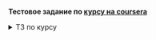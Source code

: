 **Тестовое задание по [курсу на coursera](https://www.coursera.org/learn/golang-webservices-2)**
<details>
  <summary>ТЗ по курсу</summary>
Функция interfaсe2struct

i2s - interface to struct. Функция, которая заполняет значения структуры из map[string]interface{} и подобных - того что получается, если распаковать json в interface{} (см. пример в json/dynamic.go)

Задание на работу с рефлексией.

Не смотря на некую мудрённость на первый взгляд - рефлексия применяется очень часто. Понимать как она работает и как вам с ней работать очень пригодится в дальнейшем.

Реализация занимает 80-100 строк кода

Из типов данных достаточно предусмотреть те, что есть в тесте.

Запускать go test -v

Код писать в файле i2s.go

Подсказки:

* Все нужные вам функции есть в пакете reflect - https://golang.org/pkg/reflect/ - внимательно читайте документацию
* json распаковывает int во float. Это указано в документации, не бага. В данном случае будет корректно приводить к инту, если нам встретился флоат
* Проверяйте всегда что вам приходит на вход. И смотрите, что вы передаёте в функцию (да, рекурсия тут себя хорошо показывает) не reflect.Value, а именно оригинальные данные, до который вы доковырялись через нужные методы рефлекта
* Если вы в функции используете какие-то имена структур, которые встречаются в стесте - это не правильно
</details>
